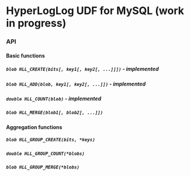 # HyperLogLog UDF for MySQL (work in progress)

### API

#### Basic functions

##### `blob HLL_CREATE(bits[, key1[, key2[, ...]]])` - implemented
##### `blob HLL_ADD(blob, key1[, key2[, ...]])` - implemented
##### `double HLL_COUNT(blob)` - implemented
##### `blob HLL_MERGE(blob1[, blob2[, ...]])`

#### Aggregation functions

##### `blob HLL_GROUP_CREATE(bits, *keys)`
##### `double HLL_GROUP_COUNT(*blobs)`
##### `blob HLL_GROUP_MERGE(*blobs)`
